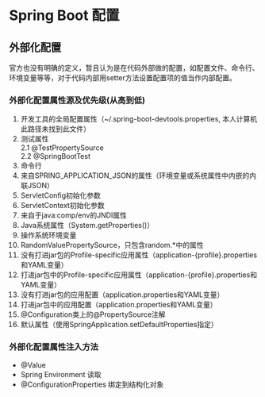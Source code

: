 # Spring Boot 配置

## 外部化配置

官方也没有明确的定义，暂且认为是在代码外部做的配置，如配置文件、命令行、
环境变量等等，对于代码内部用setter方法设置配置项的值当作内部配置。

### 外部化配置属性源及优先级(从高到低)

1. 开发工具的全局配置属性（~/.spring-boot-devtools.properties, 本人计算机此路径未找到此文件）  
2. 测试属性   
2.1 @TestPropertySource  
2.2 @SpringBootTest  
3. 命令行  
4. 来自SPRING_APPLICATION_JSON的属性（环境变量或系统属性中内嵌的内联JSON）  
5. ServletConfig初始化参数
6. ServletContext初始化参数
7. 来自于java:comp/env的JNDI属性
8. Java系统属性（System.getProperties()）
9. 操作系统环境变量
10. RandomValuePropertySource，只包含random.*中的属性
11. 没有打进jar包的Profile-specific应用属性（application-{profile}.properties和YAML变量）
12. 打进jar包中的Profile-specific应用属性（application-{profile}.properties和YAML变量）
13. 没有打进jar包的应用配置（application.properties和YAML变量）
14. 打进jar包中的应用配置（application.properties和YAML变量）
15. @Configuration类上的@PropertySource注解
16. 默认属性（使用SpringApplication.setDefaultProperties指定）

### 外部化配置属性注入方法

+ @Value
+ Spring Environment 读取
+ @ConfigurationProperties 绑定到结构化对象
